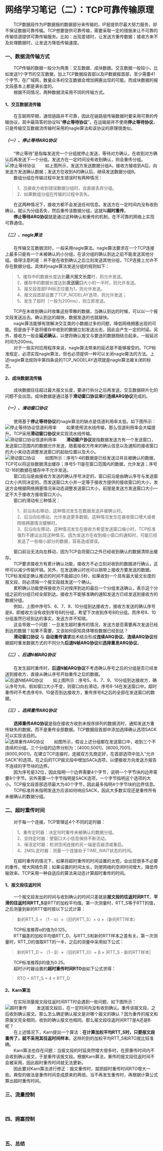 # 网络学习笔记（二）：TCP可靠传输原理
&emsp;&emsp;TCP数据段作为IP数据报的数据部分来传输的，IP层提供尽最大努力服务，却不保证数据可靠传输。TCP想要提供可靠传输，需要采取一定的措施来让不可靠的传输信道提供可靠传输服务。比如：出现差错时，让发送方重传数据；接收方来不及处理数据时，让发送方降低传输速度。<br/>
### 一、数据流传输方式
&emsp;&emsp;TCP传输的数据一般分为两类：交互数据、成块数据。交互数据一般较小，比如发送1个字节的交互数据，加上TCP数据段首部以及IP数据报首部，至少需要41个字节。在广域网，数量众多的交互数据会增加拥塞出现的可能。而成块数据的报文段基本上都是满长度的。<br/>
&emsp;&emsp;根据不同情况，两种数据流采用不同的传输方式。<br/>
#### 1、交互数据流传输
&emsp;&emsp;在互联网早期，通信链路并不可靠，因此在链路层传输数据时要采用可靠的传输协议，其中最简答的协议叫“**停止等待协议**”。在运输层并不使用**停止等待协议**，只是传输交互数据流传输时采用的nagle算法和该协议的原理很类似。<br/>
##### （一）、停止等待ARQ协议
&emsp;&emsp;“停止等待”是指每发送完一个分组就停止发送，等待对方确认，在收到对方确认后再发送下一个分组。发送方在一定时间没有收到确认，则会重传分组。<br/>
![停止等待协议](../image/network/tcp_tr_1.jpg)
&emsp;&emsp;如上图所示，发送方发送数据分组A，接收方接收到A后，向发送方发送确认数据；发送方在收到A的确认后，继续发送数据分组B。<br/>
&emsp;&emsp;数组分组在传输过程中发生错误时有两种情况：
> 1、当接收方收到错误数据分组时，会直接丢弃分组。<br/>
> 2、如果数组分组在传输的过程中丢失。<br/>

&emsp;&emsp;在这两种情况下，接收方都不会发送任何信息。发送方在一定时间内没有收到确认，就认为分组丢失，然后重传该数据分组，这就叫**超时重传**。<br/>
&emsp;&emsp;**停止等待ARQ协议**就是通过这种确认和重传的机制，在不可靠的网络上实现可靠通信。<br/>
##### （二）、nagle算法
&emsp;&emsp;在传输交互数据流时，一般采用nagle算法。nagle算法要求在一个TCP连接上最多只能有一个未被确认的小分组，在该分组的确认到达之前不能发送其他分组。值得注意的是：并不是在收到确认之后立刻发送其他分组，TCP连接上允许不存在数据分组。具体的nagle算法发送分组的规则如下：<br/>
> 1、缓存中的数据长度达到**最大报文长度**时，则允许发送。<br/>
> 2、缓存中的数据长度达到**发送窗口**大小的一半时，则允许发送。<br/>
> 3、报文段首部FIN标志位置为1，则允许发送。<br/>
> 4、报文段首部设置了TCP_NODELAY选项，则允许发送；<br/>
> 5、发生了超时（一般为200ms），则立即发送。<br/>

&emsp;&emsp;TCP在未收到确认时收集这些零散的数据，当确认到达的时候，可以以一个报文段发送出去。确认到达的越快，数据发送的也就越快。<br/>
&emsp;&emsp;nagle算法能够有效解决交互类的小数据过多的问题，降低网络拥塞出现的可能。但是由于不是将缓存中收到的数据立刻发送出去，因此会产生一定的时延。另外，接收方一般会**延迟确认**，以便将确认报文与要送的数据相结合起来，一般延迟时间为200ms。<br/>
&emsp;&emsp;对于一些实时应用程序来说，nagle算法带来的延迟是不能够接受的。TCP标准规定，必须实现nagle算法，但也必须提供一种可以关闭nagle算法的方法。上述nagle算法规则中第四条说的TCP_NODELAY选项就是nagle算法被关闭的标志。<br/>
#### 2、成块数据流传输
&emsp;&emsp;成块数据往往超过最大报文长度，要进行拆分之后再发送，交互数据碎片化的问题不会出现。成块数据是通过基于**滑动窗口协议来**的**连续ARQ协议**完成的。<br/>
##### （一）、滑动窗口协议
&emsp;&emsp;使用基于**停止等待协议**的nagle算法的缺点是信道利用率太低。如下图所示：<br/>
![停止等待协议信道利用率](../image/network/tcp_tr_2.jpg)
&emsp;&emsp;如果使用流水线传输，那么信道利用率会大幅提升。TCP采用**滑动窗口协议**来实现流水线传输。<br/>
![滑动窗口协议信道利用率](../image/network/tcp_tr_3.jpg)
&emsp;&emsp;**滑动窗户协议**是指数据发送方有一个发送窗口，发送窗口范围内的数据允许发送，随着接收方传来的确认信息以及通知的接收窗口的大小来动态调整发送窗口的起始位置以及大小。<br/>
![滑动窗口协议](../image/network/tcp_tr_4.jpg)
&emsp;&emsp;如图所示：序号1-4的数据是已经发送过并且被确认的数据，TCP可以将这些数据清出缓存；序号5-11是在窗口范围内的数据，允许发送；序号12-16的数据在缓存中不允许发送。<br/>
&emsp;&emsp;窗口后沿是由接收方发送的确认序号决定的，窗口前沿是由确认序号与发送窗口大小共同决定的。而发送窗口大小并一定等于接收方提供的接收窗口的大小，发送方会根据网络拥塞情况来动态调整发送窗口大小，前提是发送方发送窗口大小一定不大于接收方接收窗口大小。<br/>
&emsp;&emsp;窗口的滑动有三种情况：<br/>
> 1、前沿向右移动，这种情况发生在数据发送并被确认时。<br/>
> 2、后沿向右移动，允许发送更多数据。这种情况发生在接收窗口增大或者网络拥塞情况缓解时。<br/>
> 3、后沿向左移动，这种情况发生在接收方希望发送窗口缩小时，TCP标准强烈不建议出现这种情况。因为发送方在收到缩小窗口的通知时，可能已经发送了一些缩小部分的数据，容易造成错误。<br/>

&emsp;&emsp;窗口前沿无法向左移动，因为TCP会将窗口之外已经收到确认的数据清除出缓存。<br/>
&emsp;&emsp;TCP要求接收方有累计确认功能，接收方不必立刻对收到的数据进行确认，这样可以减少传输开销。另外，在发送确认时也可以捎带上接收方要发送的数据。TCP标准规定确认推迟的时间不能超过0.5秒，如果收到一个具有最大报文长度的报文段，则必须隔一个报文段就发送一个确认。<br/>
&emsp;&emsp;累积确认功能使得接收方只对按序到达的最后一个分组发送确认，表示这个分组之前的分组已经全部到达。接收方不能够准确的通知发送方已经发送到接收方的数据分组。<br/>
&emsp;&emsp;例如，上图中序号5、6、7、9、10分组到达接收方，接收方发送的确认序号是8，即接收方没有收到序号8的分组，希望下次收到序号8的分组。而序号9、10分组虽然已经到达的事实，发送方并不知晓。<br/>
&emsp;&emsp;这会导致一个问题：一旦发生超时重传的情况，发送方是否需要再次发送已经到达的数据？如果不需要，又该如何获知具体哪些数据已经到达？<br/>
&emsp;&emsp;**滑动窗口协议** 与 **自动重传请求**技术结合形成**连续ARQ协议**。**连续ARQ协议**根据超时重发数据方式的不同分为**后退N帧ARQ协议**和**选择重发ARQ协议**。<br/>
##### （二）、后退N帧ARQ协议
&emsp;&emsp;在发生超时重传时，**后退N帧ARQ协议**不考虑确认序号之后的分组是否已经发送到接收方，直接从确认序号开始重传之后的数据。<br/>
![后退N帧ARQ协议](../image/network/tcp_tr_5.jpg)
&emsp;&emsp;如上图所示：序号5、6、7、9、10分组到达接收方，确认序号为8。假如窗口大小不变，则窗口向右滑动，序号8-14在发送窗口中。超时重传时不考虑序号9、10是否到达接收方，重传序号8之后的全部在发送窗口的数据。<br/>
##### （三）、选择重传ARQ协议
&emsp;&emsp;**选择重传ARQ协议**是指在接收方收到未按序排列的数据流时，通知发送方重传缺失的数据，而不是重传全部数据。TCP数据段首部中添加选择确认选项SACK可以实现该目的。<br/>
![选择重传ARQ协议](../image/network/tcp_tr_6.jpg)
&emsp;&emsp;如图所示，假设上述分组都在发送窗口中，收到三个不连续的分组。三个分组的边界分别为：[4000,5001]、[6000,7001]、[8000,9001]。在建立TCP连接时，连接双方先商定好，在首部选项中加入“允许SACK”的选项。在之后的TCP报文段中增加SACk选项，以便接收方向发送方报告不连续的字节块的边界。<br/>
&emsp;&emsp;因为序号是32位，因此指明一个边界需要4个字节，说明一个字节块的边界需要8个字节。另外需要一个字节指明是SACK选项，一个字节指明这个选项的大小。TCP报文段首部选项最大为40个字节，因此最多指明4个字节块的边界信息。<br/>
&emsp;&emsp;TCP标准并未指明发送方应该如何响应SACK，因此大多数实现还是重传所有未被确认的数据分组。<br/>
### 二、超时重传时间
&emsp;&emsp;对于每一个连接，TCP管理这4个不同的定时器：<br/>
> 1、重传定时器：决定何时重传未被确认的数据分组。<br/>
> 2、坚持定时器：使窗口大小信息保持不断流动。<br/>
> 3、保活定时器：检测空闲连接的另一端是否崩溃或重启。<br/>
> 4、2MSL定时器：测量一个连接处于TIME_WAIT状态的时间。<br/>

&emsp;&emsp;在超时重传的情况下，如果将超时重传的时间设置的太短，会出现很多不必要的重传，增大网络负荷；如果设置的时间太长，则使网络的空闲时间增大，降低传输效率。TCP采用一种自适应的算法来动态计算超时重传的时间。<br/>
#### 1、报文段往返时间
&emsp;&emsp;一个报文段发出的时间与收到确认的时间只差就是**报文段的往返时间RTT**。**平滑的往返时间RTT_S**是RTT的加权平均值。第一次测量时，RTT_S等于RTT的值，之后测量到新的RTT值时按以下公式计算：<br/>
> 新的RTT_S = （1 - α）×（旧的RTT_S）+ α ×（新的RTT样本）<br/>

&emsp;&emsp;TCP标准推荐α的值为0.125。<br/>
&emsp;&emsp;RTT偏差的加权平均值RTT_D，与RTT_S和新的RTT样本之差有关。第一次测量时，RTT_D的值取RTT的一半，之后的测量中采用如下公式：<br/>
> 新的RTT_D = （1 - β）×（旧的RTT_D）+ β × |RTT_S - 新的RTT样本|<br/>

&emsp;&emsp;TCP标准推荐β的值为0.25。<br/>
&emsp;&emsp;超时计时器设置的**超时重传时间RTO**由如下公式求得：<br/>
> RTO = RTT_S + 4 × RTT_D<br/>
#### 2、Karn算法
&emsp;&emsp;在实际测量报文段往返时间RTT时会遇到一些问题，如下图所示：<br/>
![超时重传](../image/network/tcp_tr_7.jpg)
&emsp;&emsp;发送报文段后，在一定时间内没有收到确认。重传该报文段，之后收到确认报文。那么怎么确定确认报文是对哪个报文的确认？因为重传的报文和原报文完全相同，收到的确认报文也相同。那么报文段往返时间RTT是A还是B呢？<br/>
&emsp;&emsp;在上述情况下，Karn提出一个算法：**在计算加权平均RTT_S时，只要报文段重传了，就不采用其往返时间样本**。这样的到的加权平均RTT_S和RTO就比较准确。<br/>
&emsp;&emsp;Karn算法也存在问题：当报文段的时延突然增大很多时，在原重传时间内不会收到确认报文，于是重传该报文段。根据Karn算法，重传的报文段往返时间不会被采用，因此超时重传时间就无法更新。<br/>
&emsp;&emsp;因此要对Karn算法进行修正：报文重传时，就把超时重传时间RTO增大一些。典型的做法是重传时间变成原来的两倍。当不再发生重传时，再根据计算公式算出超时重传时间。<br/>
### 三、流量控制
&emsp;&emsp;<br/>
### 四、拥塞控制
&emsp;&emsp;<br/>
### 五、总结
&emsp;&emsp;<br/>